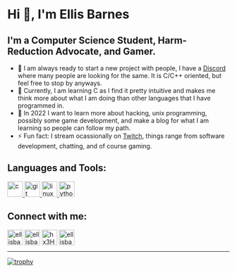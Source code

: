 # Hi 👋, I'm Ellis Barnes

## I'm a Computer Science Student, Harm-Reduction Advocate, and Gamer.
- 👯 I am always ready to start a new project with people, I have a [Discord][discord_server] where many people are looking for the same. It is C/C++ oriented, but feel free to stop by anyways.
- 🌱 Currently, I am learning C as I find it pretty intuitive and makes me think more about what I am doing than other languages that I have programmed in.
- 🥅 In 2022 I want to learn more about hacking, unix programming, possibly some game development, and make a blog for what I am learning so people can follow my path.
- ⚡ Fun fact: I stream ocassionally on [Twitch][twitch], things range from software development, chatting, and of course gaming.

## Languages and Tools:
<p align="left"> <a href="https://www.cprogramming.com/" target="_blank" rel="noreferrer"> <img src="https://cdn.jsdelivr.net/npm/simple-icons@3.0.1/icons/c.svg" alt="c" width="35" height="35"/> </a> <a href="https://git-scm.com/" target="_blank" rel="noreferrer"> <img src="https://cdn.jsdelivr.net/npm/simple-icons@3.0.1/icons/git.svg" alt="git" width="35" height="35"/> </a> <a href="https://www.linux.org/" target="_blank" rel="noreferrer"> <img src="https://cdn.jsdelivr.net/npm/simple-icons@3.0.1/icons/linux.svg" alt="linux" width="35" height="35"/> </a> <a href="https://www.python.org" target="_blank" rel="noreferrer"> <img src="https://cdn.jsdelivr.net/npm/simple-icons@3.0.1/icons/python.svg" alt="python" width="35" height="35"/> </a> </p>

## Connect with me:
<p align="left">
<a href="https://linkedin.com/in/ellisbarnes00" target="blank"><img align="center" src="https://cdn.jsdelivr.net/npm/simple-icons@3.0.1/icons/linkedin.svg" alt="ellisbarnes00" height="35" width="35" /></a>
<a href="https://instagram.com/ellisbarnes00" target="blank"><img align="center" src="https://cdn.jsdelivr.net/npm/simple-icons@3.0.1/icons/instagram.svg" alt="ellisbarnes00" height="35" width="35" /></a>
<a href="https://discord.gg/hx3HcNUwzh" target="blank"><img align="center" src="https://cdn.jsdelivr.net/npm/simple-icons@3.0.1/icons/discord.svg" alt="hx3HcNUwzh" height="35" width="35" /></a>
<a href="https://www.twitch.tv/ellisbarnes_00" target="blank"><img align="center" src="https://cdn.jsdelivr.net/npm/simple-icons@3.0.1/icons/twitch.svg" alt="ellisbarnes_00" height=35" width="35" /></a>
</p>

---

[![trophy](https://github-profile-trophy.vercel.app/?username=ellisbarnes00&theme=onedark)](https://github.com/ryo-ma/github-profile-trophy)

[twitch]: https://www.twitch.tv/ellisbarnes_00
[discord_server]: https://discord.gg/hx3HcNUwzh
